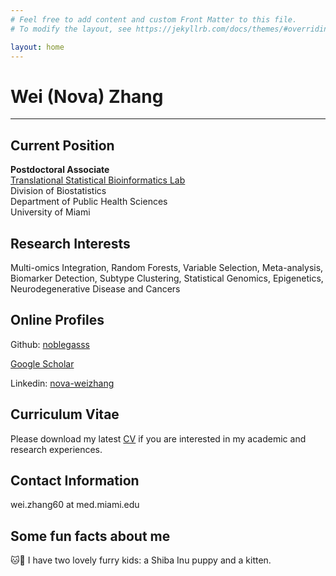 ```yaml
---
# Feel free to add content and custom Front Matter to this file.
# To modify the layout, see https://jekyllrb.com/docs/themes/#overriding-theme-defaults

layout: home
---
```


<h1>Wei (Nova) Zhang</h1>

-----------------------

<h2>Current Position</h2>

**Postdoctoral Associate** <br />
[Translational Statistical Bioinformatics Lab](https://transbioinfolab.org/) <br />
Division of Biostatistics <br />
Department of Public Health Sciences <br />
University of Miami 

<h2>Research Interests</h2>

Multi-omics Integration, Random Forests, Variable Selection, Meta-analysis, Biomarker Detection, Subtype Clustering,
Statistical Genomics, Epigenetics, Neurodegenerative Disease and Cancers


<h2>Online Profiles</h2>

Github: [noblegasss](https://github.com/noblegasss)

[Google Scholar]([http://linkedin.com/in/nova-weizhang](https://scholar.google.com/citations?user=BRtsZUAAAAAJ&hl=en))

Linkedin: [nova-weizhang](http://linkedin.com/in/nova-weizhang)


<h2>Curriculum Vitae</h2>

Please download my latest [CV](http://noblegasss.github.io/assets/WZ_CV241111.pdf)
if you are interested in my academic and research experiences.

<h2>Contact Information</h2>

wei.zhang60 at med.miami.edu

<h2>Some fun facts about me</h2> 

🐱🐶 I have two lovely furry kids: a Shiba Inu puppy and a kitten.

